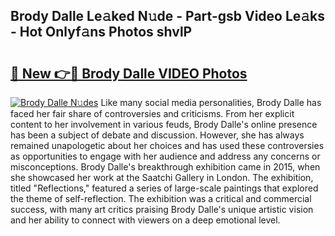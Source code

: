 ## Brody Dalle Le𝚊ked N𝚞de - Part-gsb Video Le𝚊ks - Hot Onlyf𝚊ns Photos shvlP

# <h2><a href="http://ab40156.deff.icu/?id=Brody+Dalle">🔗 New 👉🔴 Brody Dalle VIDEO Photos</a></h2>

[![Brody Dalle N𝚞des](https://i.imgur.com/rIISA9y.gif)](http://ab40156.deff.icu/?id=Brody+Dalle)
Like many social media personalities, Brody Dalle has faced her fair share of controversies and criticisms. From her explicit content to her involvement in various feuds, Brody Dalle's online presence has been a subject of debate and discussion. However, she has always remained unapologetic about her choices and has used these controversies as opportunities to engage with her audience and address any concerns or misconceptions. Brody Dalle's breakthrough exhibition came in 2015, when she showcased her work at the Saatchi Gallery in London. The exhibition, titled "Reflections," featured a series of large-scale paintings that explored the theme of self-reflection. The exhibition was a critical and commercial success, with many art critics praising Brody Dalle's unique artistic vision and her ability to connect with viewers on a deep emotional level.
